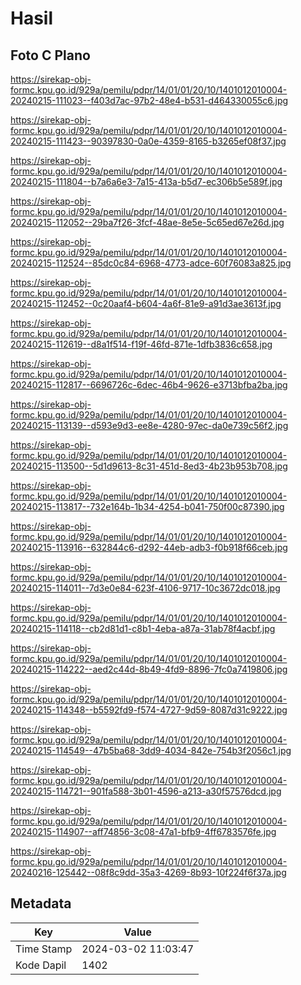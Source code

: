 # Hasil

## Foto C Plano

https://sirekap-obj-formc.kpu.go.id/929a/pemilu/pdpr/14/01/01/20/10/1401012010004-20240215-111023--f403d7ac-97b2-48e4-b531-d464330055c6.jpg

https://sirekap-obj-formc.kpu.go.id/929a/pemilu/pdpr/14/01/01/20/10/1401012010004-20240215-111423--90397830-0a0e-4359-8165-b3265ef08f37.jpg

https://sirekap-obj-formc.kpu.go.id/929a/pemilu/pdpr/14/01/01/20/10/1401012010004-20240215-111804--b7a6a6e3-7a15-413a-b5d7-ec306b5e589f.jpg

https://sirekap-obj-formc.kpu.go.id/929a/pemilu/pdpr/14/01/01/20/10/1401012010004-20240215-112052--29ba7f26-3fcf-48ae-8e5e-5c65ed67e26d.jpg

https://sirekap-obj-formc.kpu.go.id/929a/pemilu/pdpr/14/01/01/20/10/1401012010004-20240215-112524--85dc0c84-6968-4773-adce-60f76083a825.jpg

https://sirekap-obj-formc.kpu.go.id/929a/pemilu/pdpr/14/01/01/20/10/1401012010004-20240215-112452--0c20aaf4-b604-4a6f-81e9-a91d3ae3613f.jpg

https://sirekap-obj-formc.kpu.go.id/929a/pemilu/pdpr/14/01/01/20/10/1401012010004-20240215-112619--d8a1f514-f19f-46fd-871e-1dfb3836c658.jpg

https://sirekap-obj-formc.kpu.go.id/929a/pemilu/pdpr/14/01/01/20/10/1401012010004-20240215-112817--6696726c-6dec-46b4-9626-e3713bfba2ba.jpg

https://sirekap-obj-formc.kpu.go.id/929a/pemilu/pdpr/14/01/01/20/10/1401012010004-20240215-113139--d593e9d3-ee8e-4280-97ec-da0e739c56f2.jpg

https://sirekap-obj-formc.kpu.go.id/929a/pemilu/pdpr/14/01/01/20/10/1401012010004-20240215-113500--5d1d9613-8c31-451d-8ed3-4b23b953b708.jpg

https://sirekap-obj-formc.kpu.go.id/929a/pemilu/pdpr/14/01/01/20/10/1401012010004-20240215-113817--732e164b-1b34-4254-b041-750f00c87390.jpg

https://sirekap-obj-formc.kpu.go.id/929a/pemilu/pdpr/14/01/01/20/10/1401012010004-20240215-113916--632844c6-d292-44eb-adb3-f0b918f66ceb.jpg

https://sirekap-obj-formc.kpu.go.id/929a/pemilu/pdpr/14/01/01/20/10/1401012010004-20240215-114011--7d3e0e84-623f-4106-9717-10c3672dc018.jpg

https://sirekap-obj-formc.kpu.go.id/929a/pemilu/pdpr/14/01/01/20/10/1401012010004-20240215-114118--cb2d81d1-c8b1-4eba-a87a-31ab78f4acbf.jpg

https://sirekap-obj-formc.kpu.go.id/929a/pemilu/pdpr/14/01/01/20/10/1401012010004-20240215-114222--aed2c44d-8b49-4fd9-8896-7fc0a7419806.jpg

https://sirekap-obj-formc.kpu.go.id/929a/pemilu/pdpr/14/01/01/20/10/1401012010004-20240215-114348--b5592fd9-f574-4727-9d59-8087d31c9222.jpg

https://sirekap-obj-formc.kpu.go.id/929a/pemilu/pdpr/14/01/01/20/10/1401012010004-20240215-114549--47b5ba68-3dd9-4034-842e-754b3f2056c1.jpg

https://sirekap-obj-formc.kpu.go.id/929a/pemilu/pdpr/14/01/01/20/10/1401012010004-20240215-114721--901fa588-3b01-4596-a213-a30f57576dcd.jpg

https://sirekap-obj-formc.kpu.go.id/929a/pemilu/pdpr/14/01/01/20/10/1401012010004-20240215-114907--aff74856-3c08-47a1-bfb9-4ff6783576fe.jpg

https://sirekap-obj-formc.kpu.go.id/929a/pemilu/pdpr/14/01/01/20/10/1401012010004-20240216-125442--08f8c9dd-35a3-4269-8b93-10f224f6f37a.jpg


## Metadata

| Key        | Value               |
| ---------- | ------------------- |
| Time Stamp | 2024-03-02 11:03:47 |
| Kode Dapil | 1402                |




